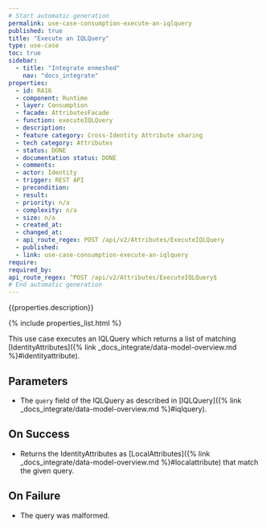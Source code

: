 ```yaml
---
# Start automatic generation
permalink: use-case-consumption-execute-an-iqlquery
published: true
title: "Execute an IQLQuery"
type: use-case
toc: true
sidebar:
  - title: "Integrate enmeshed"
    nav: "docs_integrate"
properties:
  - id: RA16
  - component: Runtime
  - layer: Consumption
  - facade: AttributesFacade
  - function: executeIQLQuery
  - description:
  - feature category: Cross-Identity Attribute sharing
  - tech category: Attributes
  - status: DONE
  - documentation status: DONE
  - comments:
  - actor: Identity
  - trigger: REST API
  - precondition:
  - result:
  - priority: n/a
  - complexity: n/a
  - size: n/a
  - created_at:
  - changed_at:
  - api_route_regex: POST /api/v2/Attributes/ExecuteIQLQuery
  - published:
  - link: use-case-consumption-execute-an-iqlquery
require:
required_by:
api_route_regex: ^POST /api/v2/Attributes/ExecuteIQLQuery$
# End automatic generation
---
```


{{properties.description}}

{% include properties_list.html %}

This use case executes an IQLQuery which returns a list of matching [IdentityAttributes]({% link _docs_integrate/data-model-overview.md %}#identityattribute).

## Parameters

- The `query` field of the IQLQuery as described in [IQLQuery]({% link _docs_integrate/data-model-overview.md %}#iqlquery).

## On Success

- Returns the IdentityAttributes as [LocalAttributes]({% link _docs_integrate/data-model-overview.md %}#localattribute) that match the given query.

## On Failure

- The query was malformed.
